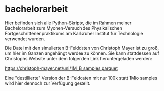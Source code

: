 # bachelorarbeit
Hier befinden sich alle Python-Skripte, die im Rahmen meiner Bachelorarbeit zum Myonen-Versuch des
Physikalischen Fortgeschrittenenpraktikums am Karlsruher Institut für Technologie verwendet wurden.

Die Datei mit den simulierten B-Felddaten von Christoph Mayer ist zu groß, um hier im Ganzen angehängt werden zu können.
Sie kann stattdessen auf Christophs Website unter dem folgenden Link heruntergeladen werden:

https://christoph-mayer.net/uni/1M_B_samples.parquet

Eine "destillierte" Version der B-Felddaten mit nur 100k statt 1Mio samples wird hier dennoch zur Verfügung gestellt.
